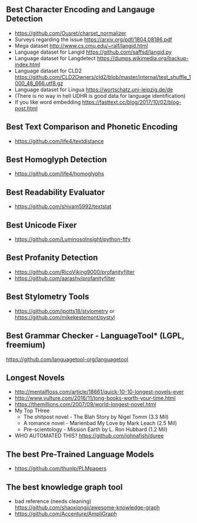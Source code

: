 ## Best Character Encoding and Langauge Detection
- https://github.com/Ousret/charset_normalizer
- Surveys regarding the issue https://arxiv.org/pdf/1804.08186.pdf
- Mega dataset http://www.cs.cmu.edu/~ralf/langid.html
- Language dataset for Langid https://github.com/saffsd/langid.py
- Language dataset for Langdetect https://dumps.wikimedia.org/backup-index.html
- Language dataset for CLD2 https://github.com/CLD2Owners/cld2/blob/master/internal/test_shuffle_1000_48_666.utf8.gz
- Language dataset for Lingua https://wortschatz.uni-leipzig.de/de
- (There is no way in hell UDHR is good data for language identification)
- If you like word embedding https://fasttext.cc/blog/2017/10/02/blog-post.html

## Best Text Comparison and Phonetic Encoding
- https://github.com/life4/textdistance

## Best Homoglyph Detection
- https://github.com/life4/homoglyphs

## Best Readability Evaluator
- https://github.com/shivam5992/textstat

## Best Unicode Fixer
- https://github.com/LuminosoInsight/python-ftfy

## Best Profanity Detection
- https://github.com/RicoViking9000/profanityfilter
- https://github.com/aarashy/profanityfilter

## Best Stylometry Tools
- https://github.com/jpotts18/stylometry or https://github.com/mikekestemont/pystyl

## Best Grammar Checker - LanguageTool* (LGPL, freemium)
https://github.com/languagetool-org/languagetool

## Longest Novels
- http://mentalfloss.com/article/18661/quick-10-10-longest-novels-ever
- http://www.vulture.com/2016/11/long-books-worth-your-time.html
- https://themillions.com/2007/09/world-longest-novel.html
- My Top THree
  - The shitpost novel - The Blah Story by Nigel Tomm (3.3 Mil)
  - A romance novel - Marienbad My Love by Mark Leach (2.5 Mil)
  - Pre-scientology - Mission Earth by L. Ron Hubbard (1.2 Mil)
- WHO AUTOMATED THIS? https://github.com/johnafish/duree

## The best Pre-Trained Language Models
- https://github.com/thunlp/PLMpapers

## The best knowledge graph tool
- bad reference (needs cleaning) https://github.com/shaoxiongji/awesome-knowledge-graph
- https://github.com/Accenture/AmpliGraph
